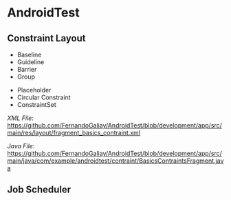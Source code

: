 # AndroidTest

Constraint Layout
-----
* Baseline
* Guideline
* Barrier
* Group
- Placeholder
- Circular Constraint
- ConstraintSet

*XML File*: https://github.com/FernandoGaliay/AndroidTest/blob/development/app/src/main/res/layout/fragment_basics_contraint.xml

*Java File*: https://github.com/FernandoGaliay/AndroidTest/blob/development/app/src/main/java/com/example/androidtest/contraint/BasicsContraintsFragment.java


Job Scheduler
----

